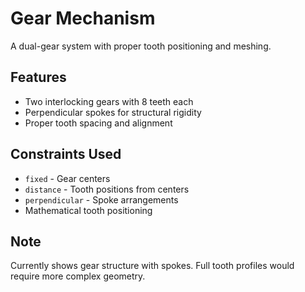 # Gear Mechanism

A dual-gear system with proper tooth positioning and meshing.

## Features
- Two interlocking gears with 8 teeth each
- Perpendicular spokes for structural rigidity  
- Proper tooth spacing and alignment

## Constraints Used
- `fixed` - Gear centers
- `distance` - Tooth positions from centers
- `perpendicular` - Spoke arrangements
- Mathematical tooth positioning

## Note
Currently shows gear structure with spokes. Full tooth profiles would require more complex geometry.